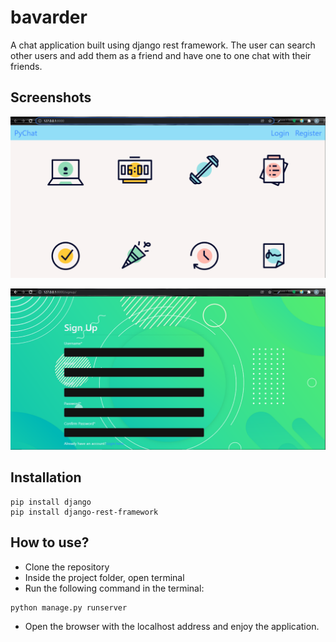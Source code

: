 
# bavarder

A chat application built using django rest framework. The 
user can search other users and add them as a friend and have 
one to one chat with their friends.

## Screenshots

![image](/Images/Start.png)

![image](/Images/Register.png)

## Installation

```
pip install django
pip install django-rest-framework
```

## How to use?

- Clone the repository
- Inside the project folder, open terminal
- Run the following command in the terminal:
```
python manage.py runserver
```
- Open the browser with the localhost address and enjoy the application.
